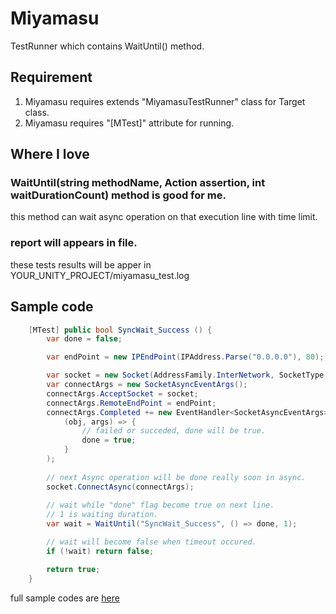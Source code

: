# Miyamasu
TestRunner which contains WaitUntil() method.

## Requirement
		
1. Miyamasu requires extends "MiyamasuTestRunner" class for Target class. 
2. Miyamasu requires "[MTest]" attribute for running.
	
## Where I love

### WaitUntil(string methodName, Action<bool> assertion, int waitDurationCount) method is good for me.

this method can wait async operation on that execution line with time limit. 

### report will appears in file.
these tests results will be apper in YOUR_UNITY_PROJECT/miyamasu_test.log


## Sample code

```C#
	[MTest] public bool SyncWait_Success () {
		var done = false;

		var endPoint = new IPEndPoint(IPAddress.Parse("0.0.0.0"), 80);

		var socket = new Socket(AddressFamily.InterNetwork, SocketType.Stream, ProtocolType.Tcp);
		var connectArgs = new SocketAsyncEventArgs();
		connectArgs.AcceptSocket = socket;
		connectArgs.RemoteEndPoint = endPoint;
		connectArgs.Completed += new EventHandler<SocketAsyncEventArgs>(
			(obj, args) => {
				// failed or succeded, done will be true.
				done = true;
			}
		);
	
		// next Async operation will be done really soon in async.
		socket.ConnectAsync(connectArgs);
		
		// wait while "done" flag become true on next line.
		// 1 is waiting duration.
		var wait = WaitUntil("SyncWait_Success", () => done, 1);

		// wait will become false when timeout occured.
		if (!wait) return false;

		return true;
	}
```
	
full sample codes are [here]()